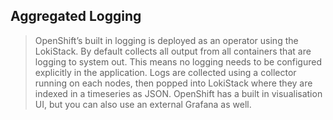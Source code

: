 ## Aggregated Logging

> OpenShift’s built in logging is deployed as an operator using the LokiStack. By default collects all output from all containers that are logging to system out. This means no logging needs to be configured explicitly in the application. Logs are collected using a collector running on each nodes, then popped into LokiStack where they are indexed in a timeseries as JSON. OpenShift has a built in visualisation UI, but you can also use an external Grafana as well.